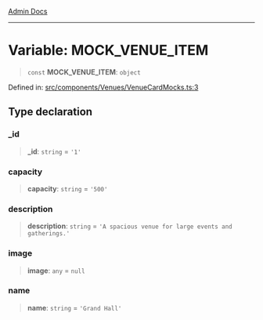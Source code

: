 [Admin Docs](/)

***

# Variable: MOCK\_VENUE\_ITEM

> `const` **MOCK\_VENUE\_ITEM**: `object`

Defined in: [src/components/Venues/VenueCardMocks.ts:3](https://github.com/PalisadoesFoundation/talawa-admin/blob/main/src/components/Venues/VenueCardMocks.ts#L3)

## Type declaration

### \_id

> **\_id**: `string` = `'1'`

### capacity

> **capacity**: `string` = `'500'`

### description

> **description**: `string` = `'A spacious venue for large events and gatherings.'`

### image

> **image**: `any` = `null`

### name

> **name**: `string` = `'Grand Hall'`

